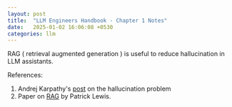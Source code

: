 ```yaml
---
layout: post
title:  "LLM Engineers Handbook - Chapter 1 Notes"
date:   2025-01-02 16:06:08 +0530
categories: llm
---
```


RAG ( retrieval augmented generation ) is useful to reduce hallucination in LLM assistants.

References:

1. Andrej Karpathy's [post][akp] on the hallucination problem
2. Paper on [RAG][plrag] by Patrick Lewis.

[akp]: https://x.com/karpathy/status/1733299213503787018
[plrag]: https://arxiv.org/pdf/2005.11401
